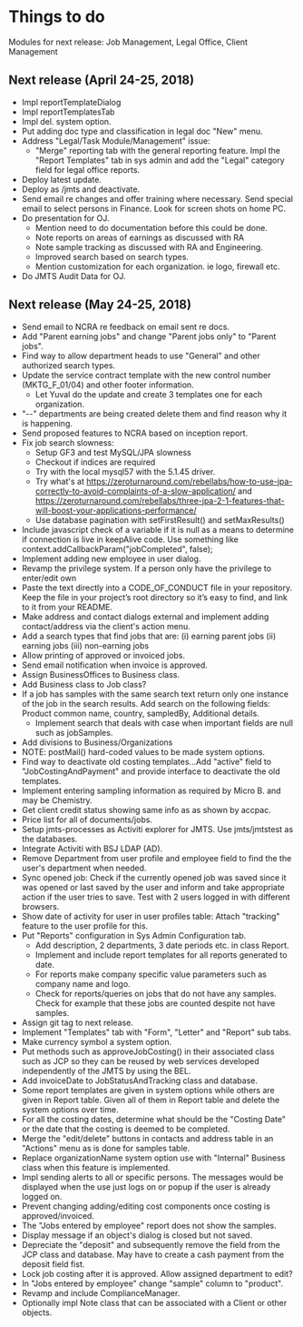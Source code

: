 # Things to do

Modules for next release: Job Management, Legal Office, Client Management

## Next release (April 24-25, 2018)
- Impl reportTemplateDialog
- Impl reportTemplatesTab
- Impl del. system option.
- Put adding doc type and classification in legal doc "New" menu.
- Address "Legal/Task Module/Management" issue: 
  * "Merge" reporting tab with the general reporting feature. Impl the 
    "Report Templates" tab in sys admin and add the "Legal" category field for
    legal office reports.
- Deploy latest update.
- Deploy as /jmts and deactivate.
- Send email re changes and offer training where necessary. Send special email to
  select persons in Finance. Look for screen shots on home PC.
- Do presentation for OJ.
  * Mention need to do documentation before this could be done.
  * Note reports on areas of earnings as discussed with RA
  * Note sample tracking as discussed with RA and Engineering.
  * Improved search based on search types.
  * Mention customization for each organization. ie logo, firewall etc.
- Do JMTS Audit Data for OJ.

## Next release (May 24-25, 2018)
- Send email to NCRA re feedback on email sent re docs.
- Add "Parent earning jobs" and change "Parent jobs only" to "Parent jobs".
- Find way to allow department heads to use "General" and other authorized 
  search types.
- Update the service contract template with the new control number (MKTG_F_01/04) 
  and other footer information. 
  * Let Yuval do the update and create 3 templates one for each organization.
- "--" departments are being created delete them and find reason why it is happening.
- Send proposed features to NCRA based on inception report.
- Fix job search slowness:
  * Setup GF3 and test MySQL/JPA slowness
  * Checkout if indices are required
  * Try with the local mysql57 with the 5.1.45 driver.
  * Try what's at https://zeroturnaround.com/rebellabs/how-to-use-jpa-correctly-to-avoid-complaints-of-a-slow-application/
    and https://zeroturnaround.com/rebellabs/three-jpa-2-1-features-that-will-boost-your-applications-performance/
  * Use database pagination with setFirstResult() and setMaxResults()
- Include javascript check of a variable if it is null as a means to determine
  if connection is live in keepAlive code. Use something like context.addCallbackParam("jobCompleted", false);
- Implement adding new employee in user dialog.
- Revamp the privilege system. If a person only have the privilege to enter/edit own
- Paste the text directly into a CODE_OF_CONDUCT file in your repository. 
  Keep the file in your project’s root directory so it’s easy to find, and link 
  to it from your README.
- Make address and contact dialogs external and implement adding contact/address 
  via the client's action menu.
- Add a search types that find jobs that are: 
(i) earning parent jobs 
(ii) earning jobs
(iii) non-earning jobs
- Allow printing of approved or invoiced jobs.
- Send email notification when invoice is approved.
- Assign BusinessOffices to Business class. 
- Add Business class to Job class?
- If a job has samples with the same search text return only one instance of the 
  job in the search results. Add search on the following fields: Product common name,
  country, sampledBy, Additional details.
  * Implement search that deals with case when important fields are null such as
    jobSamples.
- Add divisions to Business/Organizations
- NOTE: postMail() hard-coded values to be made system options.
- Find way to deactivate old costing templates...Add "active" field to "JobCostingAndPayment"
  and provide interface to deactivate the old templates.
- Implement entering sampling information as required by Micro B. and may be Chemistry.
- Get client credit status showing same info as as shown by accpac.
- Price list for all of documents/jobs. 
- Setup jmts-processes as Activiti explorer for JMTS. Use jmts/jmtstest as the
  databases.
- Integrate Activiti with BSJ LDAP (AD).
- Remove Department from user profile and employee field to find the 
  the user's department when needed.
- Sync opened job: Check if the currently opened job was saved since it was opened or last saved
   by the user and inform and take appropriate action if the user tries to save.
   Test with 2 users logged in with different browsers.
- Show date of activity for user in user profiles table: Attach "tracking" feature 
  to the user profile for this.
- Put "Reports" configuration in Sys Admin Configuration tab.
  * Add description, 2 departments, 3 date periods etc. in class Report.
  * Implement and include report templates for all reports generated to date.
  * For reports make company specific value parameters such as company name and logo.
  * Check for reports/queries on jobs that do not have any samples. 
  Check for example that these jobs are counted despite not have samples. 
- Assign git tag to next release.
- Implement "Templates" tab with "Form", "Letter" and "Report" sub tabs.
- Make currency symbol a system option.
- Put methods such as approveJobCosting() in their associated class such as JCP 
  so they can be reused by web services developed independently of the JMTS by using
  the BEL.
- Add invoiceDate to JobStatusAndTracking class and database.
- Some report templates are given in system options while others are given in Report table. 
  Given all of them in Report table and delete the system options over time.
- For all the costing dates, determine what should be the "Costing Date" or the 
  date that the costing is deemed to be completed.
- Merge the "edit/delete" buttons in contacts and address table in an "Actions"
  menu as is done for samples table.
- Replace organizationName system option use with "Internal" Business class 
  when this feature is implemented.
- Impl sending alerts to all or specific persons. The messages would be displayed
  when the use just logs on or popup if the user is already logged on.
- Prevent changing adding/editing cost components once costing is approved/invoiced.
- The "Jobs entered by employee" report does not show the samples.
- Display message if an object's dialog is closed but not saved.
- Depreciate the "deposit" and subsequently remove the field from the JCP class
  and database. May have to create a cash payment from the deposit field fist.
- Lock job costing after it is approved. Allow assigned department to edit?
- In "Jobs entered by employee" change "sample" column to "product".
- Revamp and include ComplianceManager.
- Optionally impl Note class that can be associated with a Client or other objects.

